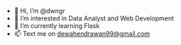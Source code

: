 - 👋 Hi, I’m @dwngr
- 👀 I’m interested in Data Analyst and Web Development
- 🌱 I’m currently learning Flask
- 📫 Text me on dewahendrawan99@gmail.com

<!---
dwngr/dwngr is a ✨ special ✨ repository because its `README.md` (this file) appears on your GitHub profile.
You can click the Preview link to take a look at your changes.
--->

